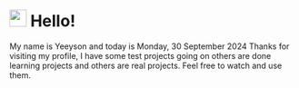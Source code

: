  <h1>
    <img src="https://emojis.slackmojis.com/emojis/images/1643510097/45343/hi.gif?1643510097" width="30"/> 
    Hello!
 </h1>
 <p>
    My name is Yeeyson and today is Monday, 30 September 2024
    Thanks for visiting my profile, I have some test projects going on others are done learning projects and others are real projects.
    Feel free to watch and use them.
 </p>